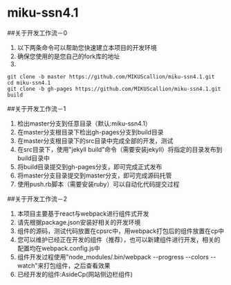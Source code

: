 # miku-ssn4.1

##关于开发工作流－0

1. 以下两条命令可以帮助您快速建立本项目的开发环境
2. 确保您使用的是您自己的fork库的地址
3.
```
git clone -b master https://github.com/MIKUScallion/miku-ssn4.1.git
cd miku-ssn4.1
git clone -b gh-pages https://github.com/MIKUScallion/miku-ssn4.1.git build

```

##关于开发工作流－1

1. 检出master分支到任意目录（默认:miku-ssn4.1）
2. 在master分支根目录下检出gh-pages分支到build目录
3. 在master分支根目录下的src目录中完成全部的开发，测试
4. 在src目录下，使用"jekyll build"命令（需要安装jekyll）将指定的目录发布到build目录中
5. 将build目录提交到gh-pages分支，即可完成正式发布
6. 将master分支目录提交到master分支，即可完成源码托管
7. 使用push.rb脚本（需要安装ruby）可以自动化代码提交过程

##关于开发工作流－2

1. 本项目主要基于react与webpack进行组件式开发
2. 请先根据package.json安装好相关的开发环境
3. 组件的源码，测试代码放置在cpsrc中，用webpack打包后的组件放置在cp中
4. 您可以维护已经正在开发的组件（推荐），也可以新建组件进行开发，相关的配置均在webpack.config.js中
5. 组件开发过程使用"node_modules/.bin/webpack --progress --colors --watch"来打包组件，之后查看效果
6. 已经开发的组件:AsideCp(网站侧边栏组件)


